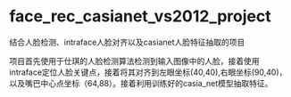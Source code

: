 # face_rec_casianet_vs2012_project
结合人脸检测、intraface人脸对齐以及casianet人脸特征抽取的项目

项目首先使用于仕琪的人脸检测算法检测到输入图像中的人脸，接着使用intraface定位人脸关键点，接着将其对齐到左眼坐标(40,40),右眼坐标(90,40)，以及嘴巴中心点坐标（64,88）。接着利用训练好的casia_net模型抽取特征。
